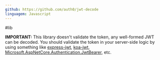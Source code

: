 ```yaml
---
github: https://github.com/auth0/jwt-decode
linguagem: Javascript
---
```

#lib

**IMPORTANT:** This library doesn't validate the token, any well-formed JWT can be decoded. You should validate the token in your server-side logic by using something like [express-jwt](https://github.com/auth0/express-jwt), [koa-jwt](https://github.com/stiang/koa-jwt), [Microsoft.AspNetCore.Authentication.JwtBearer](https://www.nuget.org/packages/Microsoft.AspNetCore.Authentication.JwtBearer), etc.

